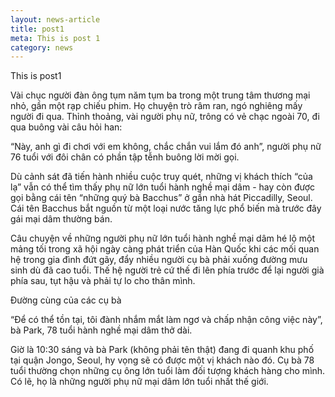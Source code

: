 ```yaml
---
layout: news-article
title: post1
meta: This is post 1
category: news
---
```

This is post1

Vài chục người đàn ông tụm năm tụm ba trong một trung tâm thương mại nhỏ, gần một rạp chiếu phim. Họ chuyện trò râm ran, ngó nghiêng mấy người đi qua. Thỉnh thoảng, vài người phụ nữ, trông có vẻ chạc ngoài 70, đi qua buông vài câu hỏi han:

“Này, anh gì đi chơi với em không, chắc chắn vui lắm đó anh”, người phụ nữ 76 tuổi với đôi chân có phần tập tễnh buông lời mời gọi.

Dù cảnh sát đã tiến hành nhiều cuộc truy quét, những vị khách thích “của lạ” vẫn có thể tìm thấy phụ nữ lớn tuổi hành nghề mại dâm - hay còn được gọi bằng cái tên “những quý bà Bacchus” ở gần nhà hát Piccadilly, Seoul. Cái tên Bacchus bắt nguồn từ một loại nước tăng lực phổ biến mà trước đây gái mại dâm thường bán.

Câu chuyện về những người phụ nữ lớn tuổi hành nghề mại dâm hé lộ một mảng tối trong xã hội ngày càng phát triển của Hàn Quốc khi các mối quan hệ trong gia đình đứt gãy, đẩy nhiều người cụ bà phải xuống đường mưu sinh dù đã cao tuổi. Thế hệ người trẻ cứ thế đi lên phía trước để lại người già phía sau, tụt hậu và phải tự lo cho thân mình.

Đường cùng của các cụ bà

“Để có thể tồn tại, tôi đành nhắm mắt làm ngơ và chấp nhận công việc này”, bà Park, 78 tuổi hành nghề mại dâm thở dài.

Giờ là 10:30 sáng và bà Park (không phải tên thật) đang đi quanh khu phố tại quận Jongo, Seoul, hy vọng sẽ có được một vị khách nào đó. Cụ bà 78 tuổi thường chọn những cụ ông lớn tuổi làm đối tượng khách hàng cho mình. Có lẽ, họ là những người phụ nữ mại dâm lớn tuổi nhất thế giới.

